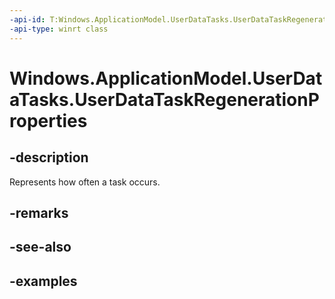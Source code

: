 ```yaml
---
-api-id: T:Windows.ApplicationModel.UserDataTasks.UserDataTaskRegenerationProperties
-api-type: winrt class
---
```


<!-- Class syntax.
public class UserDataTaskRegenerationProperties
-->

# Windows.ApplicationModel.UserDataTasks.UserDataTaskRegenerationProperties

## -description
Represents how often a task occurs.

## -remarks

## -see-also

## -examples
